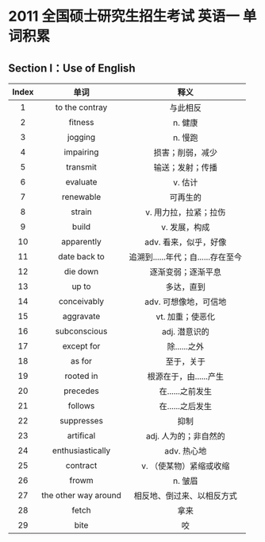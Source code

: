 # 2011 全国硕士研究生招生考试 英语一 单词积累

## Section I：Use of English

| Index |         单词         |                释义                |
| :---: | :------------------: | :--------------------------------: |
|   1   |    to the contray    |              与此相反              |
|   2   |       fitness        |              n. 健康               |
|   3   |       jogging        |              n. 慢跑               |
|   4   |      impairing       |          损害；削弱，减少          |
|   5   |       transmit       |          输送；发射；传播          |
|   6   |       evaluate       |              v. 估计               |
|   7   |      renewable       |              可再生的              |
|   8   |        strain        |       v. 用力拉，拉紧；拉伤        |
|   9   |        build         |           v. 发展，构成            |
|  10   |      apparently      |       adv. 看来，似乎，好像        |
|  11   |     date back to     | 追溯到......年代；自......存在至今 |
|  12   |       die down       |         逐渐变弱；逐渐平息         |
|  13   |        up to         |             多达，直到             |
|  14   |     conceivably      |       adv. 可想像地，可信地        |
|  15   |      aggravate       |          vt. 加重；使恶化          |
|  16   |     subconscious     |           adj. 潜意识的            |
|  17   |      except for      |            除......之外            |
|  18   |        as for        |             至于，关于             |
|  19   |      rooted in       |       根源在于，由......产生       |
|  20   |       precedes       |          在......之前发生          |
|  21   |       follows        |          在......之后发生          |
|  22   |      suppresses      |                抑制                |
|  23   |      artifical       |       adj. 人为的；非自然的        |
|  24   |   enthusiastically   |            adv. 热心地             |
|  25   |       contract       |      v. （使某物）紧缩或收缩       |
|  26   |        frowm         |              n. 皱眉               |
|  27   | the other way around |     相反地、倒过来、以相反方式     |
|  28   |        fetch         |                拿来                |
|  29   |         bite         |                 咬                 |